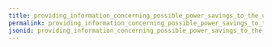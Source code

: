 ```yaml
---
title: providing_information_concerning_possible_power_savings_to_the_user
permalink: providing_information_concerning_possible_power_savings_to_the_user.html
jsonid: providing_information_concerning_possible_power_savings_to_the_user
---
```


